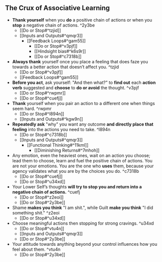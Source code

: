 ## The Crux of Associative Learning
- **Thank yourself** when you **do** a positive chain of actions or when you **stop** a negative chain of actions. ^2y3be
    - [[Do or Stop#^tzjid]]
    - [[Inputs and Outputs#^qmqr3]]
        - [[Feedback Loops#^gam55]]
            - [[Do or Stop#^v3pjf]]
            - [[Hindsight bias#^k6s9r]]
            - [[Do or Stop#^c7318b]]
- **Always thank** yourself once you place a feeling that does faze you towards a better action that doesn’t affect you. ^tzjid
    - [[Do or Stop#^v3pjf]]
    - [[Feedback Loops#^gam55]]
- **Before you act**, ask yourself: "And then what?" to **find out** each **action verb** suggested and **choose** to **do or avoid** the thought. ^v3pjf
    - [[Do or Stop#^rwpmr]]
    - [[Do or Stop#^cuefj]]
- **Thank** yourself when you pair an action to a different one when things seem hard. ^rwpmr
	- [[Do or Stop#^l894n]]
	- [[Inputs and Outputs#^kgw9n]]
- **Repeatedly ask** "why" you want any outcome **and directly place that feeling** into the actions you need to take. ^l894n
    - [[Do or Stop#^c7318b]]
    - [[Inputs and Outputs#^qmqr3]]
        - [[Functional Thinking#^11kml]]
            - [[Diminishing Returns#^7mhoh]]
- Any emotion, even the heaviest ones, wait on an action you choose; lead them to choose, learn and fuel the positive chain of actions. 
    You are not your emotions. You are the one who **uses** them, because your agency validates what you are by the choices you do. ^c7318b
	- [[Do or Stop#^cuefj]]
	- [[Do or Stop#^u34xd]]
- Your Lower Self’s thoughts **will try to stop you and return into a negative chain of actions.** ^cuefj
    - [[Do or Stop#^z2eoi]]
    - [[Do or Stop#^2y3be]]
- Shame **makes you think** "I am shit.", while Guilt **make you think** "I did something shit." ^z2eoi
    - [[Do or Stop#^u34xd]]
- Choose meaningful actions then stopping for strong cravings. ^u34xd
    - [[Do or Stop#^vtu4n]]
    - [[Inputs and Outputs#^qmqr3]]
    - [[Do or Stop#^2y3be]]
- Your attitude towards anything beyond your control influences how you feel about them. ^vtu4n
    - [[Do or Stop#^2y3be]]
